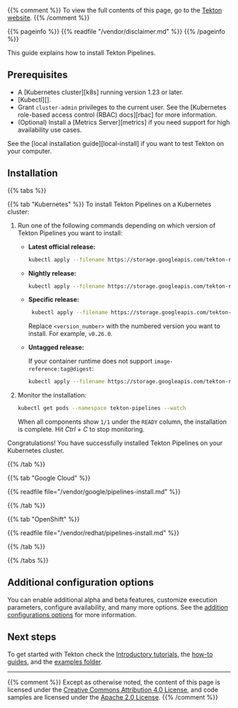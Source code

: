 <!--
---
title: "Install Tekton Pipelines"
linkTitle: "Tekton Pipelines"
weight: 101
description: >
  Install Tekton Pipelines on your cluster
---
-->

{{% comment %}}
To view the full contents of this page, go to the 
<a href="http://tekton.dev/docs/installation/pipelines/">Tekton website</a>.
{{% /comment %}}

{{% pageinfo %}}
{{% readfile "/vendor/disclaimer.md" %}}
{{% /pageinfo %}}

This guide explains how to install Tekton Pipelines.

## Prerequisites

-   A [Kubernetes cluster][k8s] running version 1.23 or later.
-   [Kubectl][].
-   Grant `cluster-admin` privileges to the current user. See the [Kubernetes
    role-based access control (RBAC) docs][rbac] for more information.
-   (Optional) Install a [Metrics Server][metrics] if you need support for high
    availability use cases.

See the [local installation guide][local-install] if you want to test Tekton on
your computer.

## Installation

{{% tabs %}}

{{% tab "Kubernetes" %}}
To install Tekton Pipelines on a Kubernetes cluster:

1. Run one of the following commands depending on which version of Tekton
   Pipelines you want to install:

   - **Latest official release:**

     ```bash
     kubectl apply --filename https://storage.googleapis.com/tekton-releases/pipeline/latest/release.yaml
     ```

   - **Nightly release:**

     ```bash
     kubectl apply --filename https://storage.googleapis.com/tekton-releases-nightly/pipeline/latest/release.yaml
     ```

   - **Specific release:**

     ```bash
      kubectl apply --filename https://storage.googleapis.com/tekton-releases/pipeline/previous/<version_number>/release.yaml
     ```

     Replace `<version_number>` with the numbered version you want to install.
     For example, `v0.26.0`.

   - **Untagged release:**

     If your container runtime does not support `image-reference:tag@digest`:

     ```bash
     kubectl apply --filename https://storage.googleapis.com/tekton-releases/pipeline/latest/release.notags.yaml
     ```

1. Monitor the installation:

   ```bash
   kubectl get pods --namespace tekton-pipelines --watch
   ```

   When all components show `1/1` under the `READY` column, the installation is
   complete. Hit *Ctrl + C* to stop monitoring.

Congratulations! You have successfully installed Tekton Pipelines on your
Kubernetes cluster.

{{% /tab %}}

{{% tab "Google Cloud" %}}

{{% readfile file="/vendor/google/pipelines-install.md" %}}

{{% /tab %}}

{{% tab "OpenShift" %}}

{{% readfile file="/vendor/redhat/pipelines-install.md" %}}

{{% /tab %}}

{{% /tabs %}}

## Additional configuration options

You can enable additional alpha and beta features, customize execution
parameters, configure availability, and many more options. See the
[addition configurations options][post-install] for more information.

## Next steps

To get started with Tekton check the [Introductory tutorials][quickstarts],
the [how-to guides][howtos], and the [examples folder][examples].

---

{{% comment %}}
Except as otherwise noted, the content of this page is licensed under the
[Creative Commons Attribution 4.0 License][cca4], and code samples are licensed
under the [Apache 2.0 License][apache2l].
{{% /comment %}}

[quickstarts]: https://tekton.dev/docs/getting-started/
[howtos]: https://tekton.dev/docs/how-to-guides/
[examples]: https://github.com/tektoncd/pipeline/tree/main/examples/
[cca4]: https://creativecommons.org/licenses/by/4.0/
[apache2l]: https://www.apache.org/licenses/LICENSE-2.0
[post-install]: ./additional-configs.md
